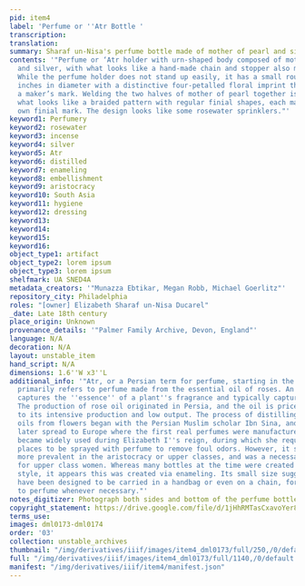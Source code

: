 ```yaml
---
pid: item4
label: 'Perfume or ''Atr Bottle '
transcription:
translation:
summary: Sharaf un-Nisa's perfume bottle made of mother of pearl and silver
contents: '"Perfume or ‘Atr holder with urn-shaped body composed of mother of pearl
  and silver, with what looks like a hand-made chain and stopper also made of silver.
  While the perfume holder does not stand up easily, it has a small round foot .5
  inches in diameter with a distinctive four-petalled floral imprint that could be
  a maker’s mark. Welding the two halves of mother of pearl together is a ridge of
  what looks like a braided pattern with regular finial shapes, each marked with their
  own finial mark. The design looks like some rosewater sprinklers."'
keyword1: Perfumery
keyword2: rosewater
keyword3: incense
keyword4: silver
keyword5: Atr
keyword6: distilled
keyword7: enameling
keyword8: embellishment
keyword9: aristocracy
keyword10: South Asia
keyword11: hygiene
keyword12: dressing
keyword13:
keyword14:
keyword15:
keyword16:
object_type1: artifact
object_type2: lorem ipsum
object_type3: lorem ipsum
shelfmark: UA SNED4A
metadata_creators: '"Munazza Ebtikar, Megan Robb, Michael Goerlitz"'
repository_city: Philadelphia
roles: "[owner] Elizabeth Sharaf un-Nisa Ducarel"
_date: Late 18th century
place_origin: Unknown
provenance_details: '"Palmer Family Archive, Devon, England"'
language: N/A
decoration: N/A
layout: unstable_item
hand_script: N/A
dimensions: 1.6''W x3''L
additional_info: '"Atr, or a Persian term for perfume, starting in the 17th century
  primarily refers to perfume made from the essential oil of roses. An essential oil
  captures the ''essence'' of a plant''s fragrance and typically captured via distillation.
  The production of rose oil originated in Persia, and the oil is priced high due
  to its intensive production and low output. The process of distilling and extracting
  oils from flowers began with the Persian Muslim scholar Ibn Sina, and this process
  later spread to Europe where the first real perfumes were manufactured. Perfume
  became widely used during Elizabeth I''s reign, during which she required public
  places to be sprayed with perfume to remove foul odors. However, it still remained
  more prevalent in the aristocracy or upper classes, and was a necessary accessory
  for upper class women. Whereas many bottles at the time were created in Chinoiserie
  style, it appears this was created via enameling. Its small size suggests it would
  have been designed to be carried in a handbag or even on a chain, for easy access
  to perfume whenever necessary."'
notes_digitizer: Photograph both sides and bottom of the perfume bottle.
copyright_statement: https://drive.google.com/file/d/1jHhRMTasCxavoYer89Wn8_Xn65nL0sW0/view?usp=sharing
terms_use:
images: dml0173-dml0174
order: '03'
collection: unstable_archives
thumbnail: "/img/derivatives/iiif/images/item4_dml0173/full/250,/0/default.jpg"
full: "/img/derivatives/iiif/images/item4_dml0173/full/1140,/0/default.jpg"
manifest: "/img/derivatives/iiif/item4/manifest.json"
---
```

